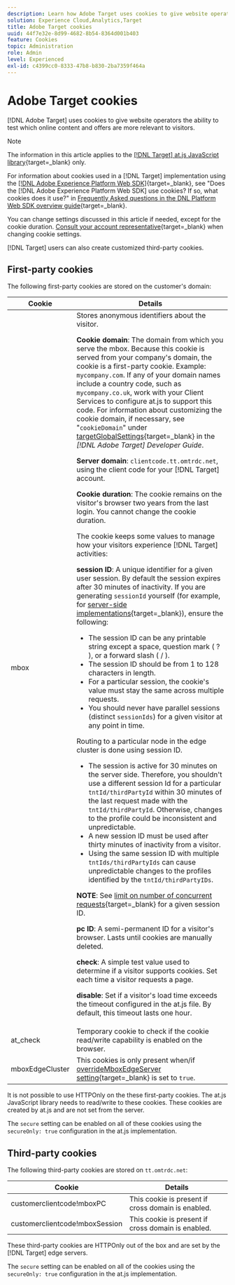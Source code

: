 ```yaml
---
description: Learn how Adobe Target uses cookies to give website operators the ability to test which online content and offers are more relevant to visitors.
solution: Experience Cloud,Analytics,Target
title: Adobe Target cookies 
uuid: 44f7e32e-8d99-4682-8b54-8364d001b403
feature: Cookies
topic: Administration
role: Admin
level: Experienced
exl-id: c4399cc0-8333-47b8-b830-2ba7359f464a
---
```

# Adobe Target cookies

[!DNL Adobe Target] uses cookies to give website operators the ability to test which online content and offers are more relevant to visitors.

>[!NOTE]
>
>The information in this article applies to the [[!DNL Target] at.js JavaScript library](https://experienceleague.adobe.com/docs/target-dev/developer/client-side/at-js-implementation/functions-overview/targetglobalsettings.html){target=_blank} only.
>
>For information about cookies used in a [!DNL Target] implementation using the [[!DNL Adobe Experience Platform Web SDK]](https://experienceleague.adobe.com/docs/experience-platform/edge/home.html){target=_blank}, see "Does the [!DNL Adobe Experience Platform Web SDK] use cookies? If so, what cookies does it use?" in [Frequently Asked questions in the DNL Platform Web SDK overview guide](https://experienceleague.adobe.com/docs/experience-platform/edge/web-sdk-faq.html){target=_blank}.
>
>You can change settings discussed in this article if needed, except for the cookie duration. [Consult your account representative](https://experienceleague.adobe.com/docs/target/using/cmp-resources-and-contact-information.html){target=_blank} when changing cookie settings.
>
>[!DNL Target] users can also create customized third-party cookies.

## First-party cookies

The following first-party cookies are stored on the customer's domain:

|Cookie|Details|
| --- | --- |
|mbox|Stores anonymous identifiers about the visitor.<P>**Cookie domain**: The domain from which you serve the mbox. Because this cookie is served from your company's domain, the cookie is a first-party cookie. Example: `mycompany.com`. If any of your domain names include a country code, such as `mycompany.co.uk`, work with your Client Services to configure at.js to support this code. For information about customizing the cookie domain, if necessary, see "`cookieDomain`" under [targetGlobalSettings](https://experienceleague.adobe.com/docs/target-dev/developer/client-side/at-js-implementation/functions-overview/targetglobalsettings.html){target=_blank} in the *[!DNL Adobe Target] Developer Guide*.<P>**Server domain**: `clientcode.tt.omtrdc.net`, using the client code for your [!DNL Target] account.<P>**Cookie duration**: The cookie remains on the visitor's browser two years from the last login. You cannot change the cookie duration.<P>The cookie keeps some values to manage how your visitors experience [!DNL Target] activities:<P>**session ID**: A unique identifier for a given user session. By default the session expires after 30 minutes of inactivity. If you are generating `sessionId` yourself (for example, for [server-side implementations](https://experienceleague.adobe.com/docs/target-dev/developer/server-side/server-side-overview.html){target=_blank}), ensure the following:<ul><li>The session ID can be any printable string except a space, question mark ( ? ), or a forward slash ( / ).</li><li>The session ID should be from 1 to 128 characters in length.</li><li>For a particular session, the cookie's value must stay the same across multiple requests.</li><li>You should never have parallel sessions (distinct `sessionIds`) for a given visitor at any point in time.</li></ul>Routing to a particular node in the edge cluster is done using session ID.<ul><li>The session is active for 30 minutes on the server side. Therefore, you shouldn't use a different session Id for a particular `tntId/thirdPartyId` within 30 minutes of the last request made with the `tntId/thirdPartyId`. Otherwise, changes to the profile could be inconsistent and unpredictable.</li><li>A new session ID must be used after thirty minutes of inactivity from a visitor.</li><li>Using the same session ID with multiple `tntIds/thirdPartyIds` can cause unpredictable changes to the profiles identified by the `tntId/thirdPartyIDs`.</li></ul>**NOTE**: See [limit on number of concurrent requests](https://experienceleague.adobe.com/docs/target/using/troubleshoot/target-limits.html?lang=en#content-delivery){target=_blank} for a given session ID.<P>**pc ID**: A semi-permanent ID for a visitor's browser. Lasts until cookies are manually deleted.<P>**check**: A simple test value used to determine if a visitor supports cookies. Set each time a visitor requests a page.<P>**disable**: Set if a visitor's load time exceeds the timeout configured in the at.js file. By default, this timeout lasts one hour.|
|at_check|Temporary cookie to check if the cookie read/write capability is enabled on the browser.|
|mboxEdgeCluster|This cookies is only present when/if [overrideMboxEdgeServer setting](https://experienceleague.adobe.com/docs/target-dev/developer/client-side/at-js-implementation/functions-overview/targetglobalsettings.html){target=_blank} is set to `true`.|

It is not possible to use HTTPOnly on the these first-party cookies. The at.js JavaScript library needs to read/write to these cookies. These cookies are created by at.js and are not set from the server.

The `secure` setting can be enabled on all of these cookies using the `secureOnly: true` configuration in the at.js implementation.

## Third-party cookies

The following third-party cookies are stored on `tt.omtrdc.net`:

|Cookie|Details|
| --- | --- |
|customerclientcode!mboxPC|This cookie is present if cross domain is enabled.|
|customerclientcode!mboxSession|This cookie is present if cross domain is enabled.|

These third-party cookies are HTTPOnly out of the box and are set by the [!DNL Target] edge servers.

The `secure` setting can be enabled on all of the cookies using the `secureOnly: true` configuration in the at.js implementation.